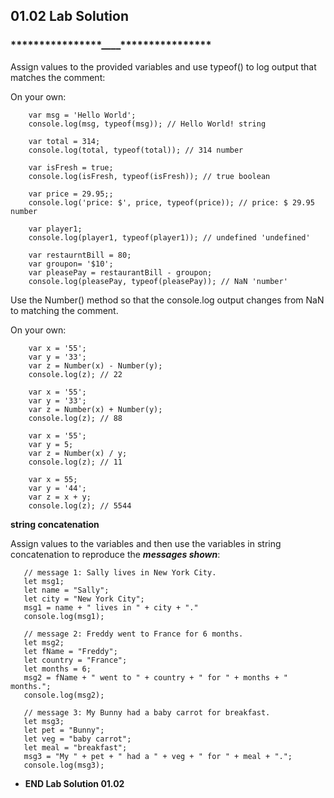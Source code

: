 ## 01.02 Lab Solution

### \***\*\*\*\*\***\*\*\*\*\***\*\*\*\*\***\_\_\_\_\***\*\*\*\*\***\*\*\*\*\***\*\*\*\*\***

Assign values to the provided variables and use typeof() to log output that matches the comment:

On your own:

```
    var msg = 'Hello World';
    console.log(msg, typeof(msg)); // Hello World! string

    var total = 314;
    console.log(total, typeof(total)); // 314 number

    var isFresh = true;
    console.log(isFresh, typeof(isFresh)); // true boolean

    var price = 29.95;;
    console.log('price: $', price, typeof(price)); // price: $ 29.95 number

    var player1;
    console.log(player1, typeof(player1)); // undefined 'undefined'

    var restaurntBill = 80;
    var groupon= '$10';
    var pleasePay = restaurantBill - groupon;
    console.log(pleasePay, typeof(pleasePay)); // NaN 'number'
```

Use the Number() method so that the console.log output changes from NaN to matching the comment.

On your own:

```
    var x = '55';
    var y = '33';
    var z = Number(x) - Number(y);
    console.log(z); // 22

    var x = '55';
    var y = '33';
    var z = Number(x) + Number(y);
    console.log(z); // 88

    var x = '55';
    var y = 5;
    var z = Number(x) / y;
    console.log(z); // 11

    var x = 55;
    var y = '44';
    var z = x + y;
    console.log(z); // 5544
```

**string concatenation**

Assign values to the variables and then use the variables in string concatenation to reproduce the **_messages shown_**:

```
   // message 1: Sally lives in New York City.
   let msg1;
   let name = "Sally";
   let city = "New York City";
   msg1 = name + " lives in " + city + "."
   console.log(msg1);

   // message 2: Freddy went to France for 6 months.
   let msg2;
   let fName = "Freddy";
   let country = "France";
   let months = 6;
   msg2 = fName + " went to " + country + " for " + months + " months.";
   console.log(msg2);

   // message 3: My Bunny had a baby carrot for breakfast.
   let msg3;
   let pet = "Bunny";
   let veg = "baby carrot";
   let meal = "breakfast";
   msg3 = "My " + pet + " had a " + veg + " for " + meal + ".";
   console.log(msg3);
```

- **END Lab Solution 01.02**
